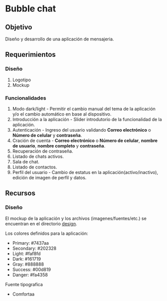 # Bubble chat

## Objetivo

Diseño y desarrollo de una aplicación de mensajeria.

## Requerimientos

### Diseño

1. Logotipo
2. Mockup

### Funcionalidades

1. Modo dark/light - Permitir el cambio manual del tema de la aplicación y/o el cambio automático en base al dispositivo.
2. Introducción a la aplicación - Slider introdutorio de la funcionalidad de la aplicación.
3. Autenticación - Ingreso del usuario validando **Correo electrónico** o **Número de celular** y **contraseña**.
4. Cración de cuenta - **Correo electrónico** o **Número de celular**, **nombre de usuario**, **nombre completo** y **contraseña**.
5. Recuperación de contraseña.
6. Listado de chats activos.
7. Sala de chat.
8. Listado de contactos.
9. Perfil del usuario - Cambio de estatus en la aplicación(activo/inactivo), edición de imagen de perfil y datos.

## Recursos

### Diseño

El mockup de la aplicación y los archivos (imagenes/fuentes/etc.) se encuentran en el directorio [design](./design).

Los colores definidos para la aplicación:

- Primary: #7437aa
- Secondary: #202328
- Light: #faf8fd
- Dark: #161719
- Gray: #888888
- Success: #00d819
- Danger: #fa4358

Fuente tipografica

- Comfortaa
